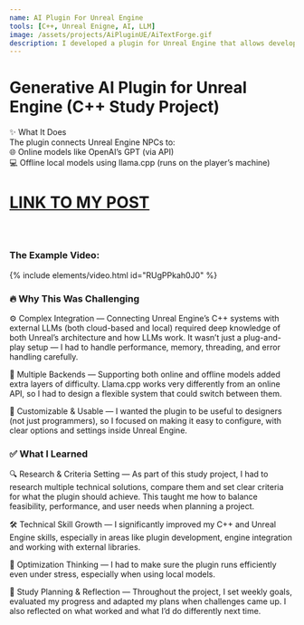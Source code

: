 ```yaml
---
name: AI Plugin For Unreal Engine
tools: [C++, Unreal Enigne, AI, LLM]
image: /assets/projects/AiPluginUE/AiTextForge.gif
description: I developed a plugin for Unreal Engine that allows developers to easily create NPCs (non-player characters) powered by large language models (LLMs).
---
```


# Generative AI Plugin for Unreal Engine (C++ Study Project)

✨ What It Does   
The plugin connects Unreal Engine NPCs to:  
🌐 Online models like OpenAI’s GPT (via API)   
💻 Offline local models using llama.cpp (runs on the player’s machine)

# [LINK TO MY POST](https://medium.com/@danuk2004/unlock-the-future-build-a-generative-ai-plugin-for-unreal-engine-with-c-offline-and-online-3f290accc977)

### ‎ 

### The Example Video:

{% include elements/video.html id="RUgPPkah0J0" %}

### 🔥 Why This Was Challenging   

⚙ Complex Integration — Connecting Unreal Engine’s C++ systems with external LLMs (both cloud-based and local) required deep knowledge of both Unreal’s architecture and how LLMs work. It wasn’t just a plug-and-play setup — I had to handle performance, memory, threading, and error handling carefully.

🔌 Multiple Backends — Supporting both online and offline models added extra layers of difficulty. Llama.cpp works very differently from an online API, so I had to design a flexible system that could switch between them.

🎯 Customizable & Usable — I wanted the plugin to be useful to designers (not just programmers), so I focused on making it easy to configure, with clear options and settings inside Unreal Engine.

### ✅ What I Learned

🔍 Research & Criteria Setting — As part of this study project, I had to research multiple technical solutions, compare them and set clear criteria for what the plugin should achieve. This taught me how to balance feasibility, performance, and user needs when planning a project.

🛠 Technical Skill Growth — I significantly improved my C++ and Unreal Engine skills, especially in areas like plugin development, engine integration and working with external libraries.

🧠 Optimization Thinking — I had to make sure the plugin runs efficiently even under stress, especially when using local models.

💬 Study Planning & Reflection — Throughout the project, I set weekly goals, evaluated my progress and adapted my plans when challenges came up. I also reflected on what worked and what I’d do differently next time.